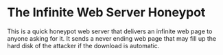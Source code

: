 # The Infinite Web Server Honeypot

This is a quick honeypot web server that delivers an infinite web page to anyone asking for it. It sends a never ending web page that may fill up the hard disk of the attacker if the download is automatic.
